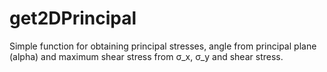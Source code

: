 # get2DPrincipal
Simple function for obtaining principal stresses, angle from principal plane (alpha) and maximum shear stress from σ_x,  σ_y and shear stress.
